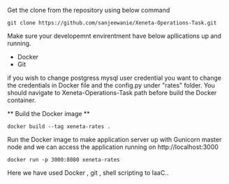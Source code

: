
Get the clone from the repository using below command
  ```
  git clone https://github.com/sanjeewanie/Xeneta-Operations-Task.git
  ```
  
Make sure your developemnt envirentment have below apllications up and running.
  * Docker
  * Git
  
if you wish to change postgress mysql user credential you want to change the credentials in   Docker file and the config.py under "rates" folder.
You should navigate to Xeneta-Operations-Task path before build the Docker container.

** Build the Docker image **
 
 ```
 docker build --tag xeneta-rates . 
 ```
 
Run the Docker image to make application server up with Gunicorn master node and we can access the application  running on http://localhost:3000 
 ```
 docker run -p 3000:8080 xeneta-rates
 ```
 
 
 Here we have used Docker , git , shell scripting to IaaC..
 


  
  
